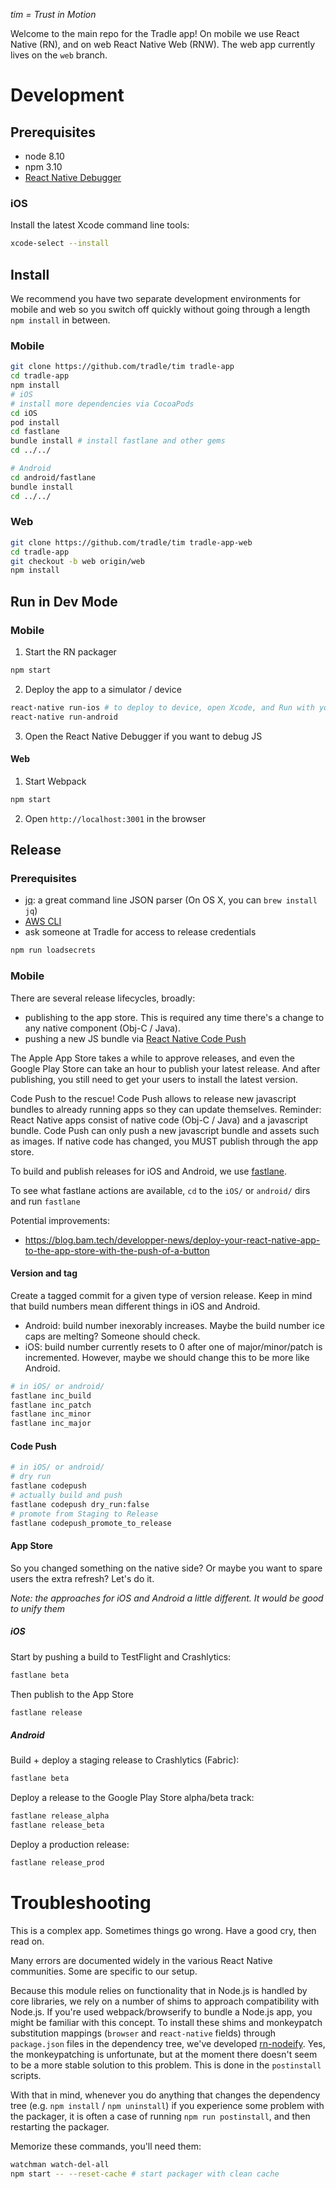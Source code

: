 
*tim = Trust in Motion*

Welcome to the main repo for the Tradle app! On mobile we use React Native (RN), and on web React Native Web (RNW). The web app currently lives on the `web` branch.

# Development

## Prerequisites

- node 8.10
- npm 3.10
- [React Native Debugger](https://github.com/jhen0409/react-native-debugger)

### iOS

Install the latest Xcode command line tools:

```sh
xcode-select --install
```

## Install

We recommend you have two separate development environments for mobile and web so you switch off quickly without going through a length `npm install` in between.

### Mobile

```sh
git clone https://github.com/tradle/tim tradle-app
cd tradle-app
npm install
# iOS
# install more dependencies via CocoaPods
cd iOS
pod install
cd fastlane
bundle install # install fastlane and other gems
cd ../../

# Android
cd android/fastlane
bundle install
cd ../../
```

### Web

```sh
git clone https://github.com/tradle/tim tradle-app-web
cd tradle-app
git checkout -b web origin/web
npm install
```

## Run in Dev Mode

### Mobile

1. Start the RN packager

```sh
npm start
```

2. Deploy the app to a simulator / device

```sh
react-native run-ios # to deploy to device, open Xcode, and Run with your device selected
react-native run-android
```

3. Open the React Native Debugger if you want to debug JS

#### Web

1. Start Webpack

```sh
npm start
```

2. Open `http://localhost:3001` in the browser

## Release

### Prerequisites

- [jq](https://stedolan.github.io/jq/download/): a great command line JSON parser (On OS X, you can `brew install jq`)
- [AWS CLI](https://docs.aws.amazon.com/cli/latest/userguide/installing.html)
- ask someone at Tradle for access to release credentials

```sh
npm run loadsecrets
```

### Mobile

There are several release lifecycles, broadly: 
- publishing to the app store. This is required any time there's a change to any native component (Obj-C / Java).
- pushing a new JS bundle via [React Native Code Push](https://github.com/Microsoft/react-native-code-push) 

The Apple App Store takes a while to approve releases, and even the Google Play Store can take an hour to publish your latest release. And after publishing, you still need to get your users to install the latest version.

Code Push to the rescue! Code Push allows to release new javascript bundles to already running apps so they can update themselves. Reminder: React Native apps consist of native code (Obj-C / Java) and a javascript bundle. Code Push can only push a new javascript bundle and assets such as images. If native code has changed, you MUST publish through the app store.

To build and publish releases for iOS and Android, we use [fastlane](https://github.com/fastlane/fastlane).

To see what fastlane actions are available, `cd` to the `iOS/` or `android/` dirs and run `fastlane`

Potential improvements:
- https://blog.bam.tech/developper-news/deploy-your-react-native-app-to-the-app-store-with-the-push-of-a-button

#### Version and tag

Create a tagged commit for a given type of version release. Keep in mind that build numbers mean different things in iOS and Android.

- Android: build number inexorably increases. Maybe the build number ice caps are melting? Someone should check.
- iOS: build number currently resets to 0 after one of major/minor/patch is incremented. However, maybe we should change this to be more like Android.

```sh
# in iOS/ or android/
fastlane inc_build
fastlane inc_patch
fastlane inc_minor
fastlane inc_major
```

#### Code Push

```sh
# in iOS/ or android/
# dry run
fastlane codepush 
# actually build and push
fastlane codepush dry_run:false 
# promote from Staging to Release
fastlane codepush_promote_to_release
```

#### App Store

So you changed something on the native side? Or maybe you want to spare users the extra refresh? Let's do it.

*Note: the approaches for iOS and Android a little different. It would be good to unify them*

##### iOS

Start by pushing a build to TestFlight and Crashlytics:

```sh
fastlane beta
```

Then publish to the App Store

```sh
fastlane release
```

##### Android

Build + deploy a staging release to Crashlytics (Fabric):

```sh
fastlane beta
```

Deploy a release to the Google Play Store alpha/beta track:

```sh
fastlane release_alpha
fastlane release_beta
```

Deploy a production release:

```sh
fastlane release_prod
```

# Troubleshooting

This is a complex app. Sometimes things go wrong. Have a good cry, then read on.

Many errors are documented widely in the various React Native communities. Some are specific to our setup.

Because this module relies on functionality that in Node.js is handled by core libraries, we rely on a number of shims to approach compatibility with Node.js. If you're used webpack/browserify to bundle a Node.js app, you might be familiar with this concept. To install these shims and monkeypatch substitution mappings (`browser` and `react-native` fields) through `package.json` files in the dependency tree, we've developed [rn-nodeify](https://github.com/tradle/rn-nodeify). Yes, the monkeypatching is unfortunate, but at the moment there doesn't seem to be a more stable solution to this problem. This is done in the `postinstall` scripts.

With that in mind, whenever you do anything that changes the dependency tree (e.g. `npm install` / `npm uninstall`) if you experience some problem with the packager, it is often a case of running `npm run postinstall`, and then restarting the packager.

Memorize these commands, you'll need them:

```sh
watchman watch-del-all
npm start -- --reset-cache # start packager with clean cache
```

